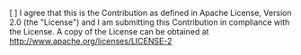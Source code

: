 <!--
Please use the "x" character to declare that you agree with the statement below. Otherwise, remove the said statement and mark your submission as "Not a Contribution.".
-->

[  ] I agree that this is the Contribution as defined in Apache License, Version 2.0 (the "License") and I am submitting this Contribution in compliance with the License. A copy of the License can be obtained at http://www.apache.org/licenses/LICENSE-2
